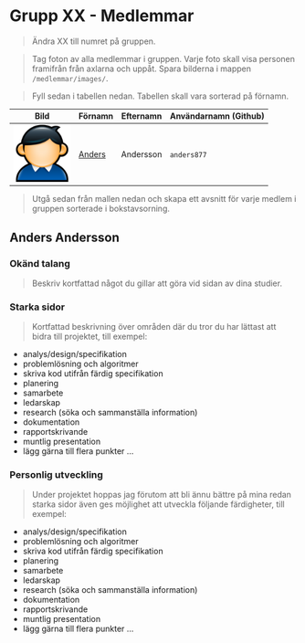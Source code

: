 # Grupp XX - Medlemmar

> Ändra XX till numret på gruppen. 

> Tag foton av alla medlemmar i gruppen. Varje foto skall visa personen framifrån från axlarna och uppåt. Spara bilderna i mappen `/medlemmar/images/`.

> Fyll sedan i tabellen nedan. Tabellen skall vara sorterad på förnamn. 

Bild                                       | Förnamn               | Efternamn | Användarnamn (Github)
-------------------------------------------|-----------------------|-----------|---------------------
<img src="images/user.png" width="100px">  | [Anders](#anders877)  | Andersson | `anders877`

> Utgå sedan från mallen nedan och skapa ett avsnitt för varje medlem i gruppen sorterade i bokstavsorning. 
<a name="anders877"></a>

## Anders Andersson


### Okänd talang
> Beskriv kortfattad något du gillar att göra vid sidan av dina studier. 

### Starka sidor

> Kortfattad beskrivning över områden där du tror du har lättast att bidra till projektet, till exempel: 
- analys/design/specifikation
- problemlösning och algoritmer
- skriva kod utifrån färdig specifikation
- planering
- samarbete
- ledarskap
- research (söka och sammanställa information)
- dokumentation
- rapportskrivande
- muntlig presentation
- lägg gärna till flera punkter ...

### Personlig utveckling

> Under projektet hoppas jag förutom att bli ännu bättre på mina redan starka sidor även ges möjlighet att utveckla följande färdigheter, till exempel: 
- analys/design/specifikation
- problemlösning och algoritmer
- skriva kod utifrån färdig specifikation
- planering
- samarbete
- ledarskap
- research (söka och sammanställa information)
- dokumentation
- rapportskrivande
- muntlig presentation
- lägg gärna till flera punkter ...


